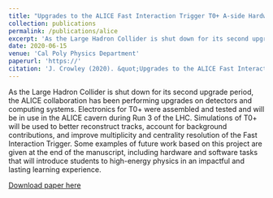 ```yaml
---
title: "Upgrades to the ALICE Fast Interaction Trigger T0+ A-side Hardware and Simulations"
collection: publications
permalink: /publications/alice
excerpt: 'As the Large Hadron Collider is shut down for its second upgrade period, the ALICE collaboration has been performing upgrades on detectors and computing systems.'
date: 2020-06-15
venue: 'Cal Poly Physics Department'
paperurl: 'https://'
citation: 'J. Crowley (2020). &quot;Upgrades to the ALICE Fast Interaction Trigger T0+ A-side Hardware and Simulations.&quot; <i>Calfornia Polytechnic State University, Dept. of Physics.</i>.'
---
```


As the Large Hadron Collider is shut down for its second upgrade period, the ALICE collaboration has been performing upgrades on detectors and computing systems. Electronics for T0+ were assembled and tested and will be in use in the ALICE cavern during Run 3 of the LHC. Simulations of T0+ will be used to better reconstruct tracks, account for background contributions, and improve multiplicity and centrality resolution of the Fast Interaction Trigger. Some examples of future work based on this project are given at the end of the manuscript, including hardware and software tasks that will introduce students to high-energy physics in an impactful and lasting learning experience.

[Download paper here]()

